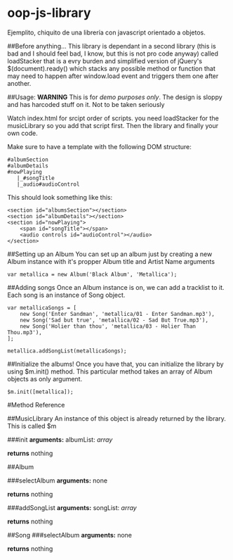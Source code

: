 # oop-js-library
Ejemplito, chiquito de una librería con javascript orientado a objetos.

##Before anything...
This library is dependant in a second library (this is bad and I should feel bad, 
I know, but this is not pro code anyway) called loadStacker that is a evry burden 
and simplified version of jQuery's $(document).ready() which stacks any possible 
method or function that may need to happen after window.load event and triggers them
one after another.

##Usage:
**WARNING**
This is for _demo purposes only_. The design is sloppy and has harcoded stuff on it. 
Not to be taken seriously

Watch index.html for srcipt order of scripts. you need loadStacker for the musicLibrary
so you add that script first. Then the library and finally your own code. 

Make sure to have a template with the following DOM structure:
```
#albumSection
#albumDetails
#nowPlaying
   |_#songTitle
   |_audio#audioControl
```

This should look something like this:
```
<section id="albumsSection"></section>
<section id="albumDetails"></section>
<section id="nowPlaying">
	<span id="songTitle"></span>
	<audio controls id="audioControl"></audio>
</section>
```

##Setting up an Album
You can set up an album just by creating a new Album instance with it's propper Album title
and Artist Name arguments
```
var metallica = new Album('Black Album', 'Metallica');
``` 

##Adding songs
Once an Album instance is on, we can add a tracklist to it. Each song is an instance of
Song object.
```
var metallicaSongs = [
	new Song('Enter Sandman', 'metallica/01 - Enter Sandman.mp3'),
	new Song('Sad but true', 'metallica/02 - Sad But True.mp3'),
	new Song('Holier than thou', 'metallica/03 - Holier Than Thou.mp3'),
];

metallica.addSongList(metallicaSongs);
```

##Initialize the albums!
Once you have that, you can initialize the library by using $m.init() method. This
particular method takes an array of Album objects as only argument.
```
$m.init([metallica]);
```

#Method Reference

##MusicLibrary
An instance of this object is already returned by the library. This is called $m

###init
**arguments:**
albumList: _array_

**returns**
nothing

##Album

###selectAlbum
**arguments:**
none

**returns**
nothing

###addSongList
**arguments:**
songList: _array_

**returns**
nothing

##Song
###selectAlbum
**arguments:**
none

**returns**
nothing